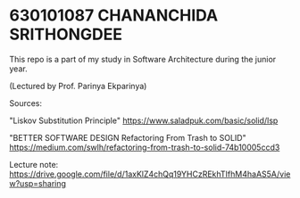 # 630101087 CHANANCHIDA SRITHONGDEE

This repo is a part of my study in Software Architecture during the junior year.

(Lectured by Prof. Parinya Ekparinya)

Sources:

"Liskov Substitution Principle"  https://www.saladpuk.com/basic/solid/lsp

"BETTER SOFTWARE DESIGN
Refactoring From Trash to SOLID"  https://medium.com/swlh/refactoring-from-trash-to-solid-74b10005ccd3

Lecture note: https://drive.google.com/file/d/1axKlZ4chQq19YHCzREkhTIfhM4haAS5A/view?usp=sharing
